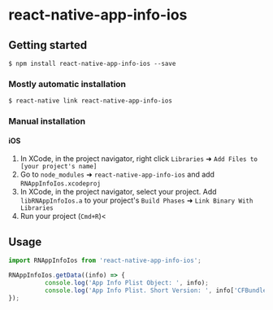
# react-native-app-info-ios

## Getting started

`$ npm install react-native-app-info-ios --save`

### Mostly automatic installation

`$ react-native link react-native-app-info-ios`

### Manual installation


#### iOS

1. In XCode, in the project navigator, right click `Libraries` ➜ `Add Files to [your project's name]`
2. Go to `node_modules` ➜ `react-native-app-info-ios` and add `RNAppInfoIos.xcodeproj`
3. In XCode, in the project navigator, select your project. Add `libRNAppInfoIos.a` to your project's `Build Phases` ➜ `Link Binary With Libraries`
4. Run your project (`Cmd+R`)<

## Usage
```javascript
import RNAppInfoIos from 'react-native-app-info-ios';

RNAppInfoIos.getData((info) => {
          console.log('App Info Plist Object: ', info);
          console.log('App Info Plist. Short Version: ', info['CFBundleShortVersionString']);
});
```
  
